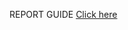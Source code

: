 <html>
<p> REPORT GUIDE <a href="[file:///C:/Users/priya/Downloads/Report_Guide%20(1).pdf](https://github.com/ZaynVK/ZaynVK.github.io/blob/main/Report_Guide%20(1).pdf)">Click here</a> </p>
  </html>
